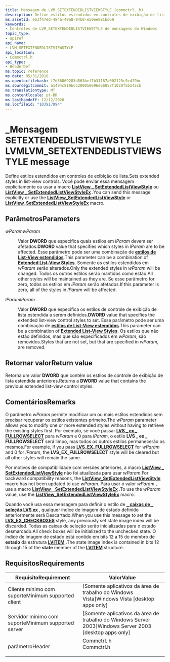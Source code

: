 ```yaml
---
title: Mensagem de LVM_SETEXTENDEDLISTVIEWSTYLE (commctrl. h)
description: Define estilos estendidos em controles de exibição de lista. Você pode enviar essa mensagem explicitamente ou usar a \_ macro ListView SetExtendedListViewStyle ou ListView \_ SetExtendedListViewStyleEx.
ms.assetid: eb3f47ed-484a-49a8-94b0-e50ee081bd69
keywords:
- Controles de LVM_SETEXTENDEDLISTVIEWSTYLE de mensagens do Windows
topic_type:
- apiref
api_name:
- LVM_SETEXTENDEDLISTVIEWSTYLE
api_location:
- Commctrl.h
api_type:
- HeaderDef
ms.topic: reference
ms.date: 05/31/2018
ms.openlocfilehash: f7d36869283d863bef7b31187a002125c9cd79bc
ms.sourcegitcommit: a1494c819bc5200050696e66057f1020f5b142cb
ms.translationtype: MT
ms.contentlocale: pt-BR
ms.lasthandoff: 12/12/2020
ms.locfileid: "103917994"
---
```

# <a name="lvm_setextendedlistviewstyle-message"></a><span data-ttu-id="bc659-105">\_Mensagem SETEXTENDEDLISTVIEWSTYLE LVM</span><span class="sxs-lookup"><span data-stu-id="bc659-105">LVM\_SETEXTENDEDLISTVIEWSTYLE message</span></span>

<span data-ttu-id="bc659-106">Define estilos estendidos em controles de exibição de lista.</span><span class="sxs-lookup"><span data-stu-id="bc659-106">Sets extended styles in list-view controls.</span></span> <span data-ttu-id="bc659-107">Você pode enviar essa mensagem explicitamente ou usar a macro [**ListView \_ SetExtendedListViewStyle**](/windows/desktop/api/Commctrl/nf-commctrl-listview_setextendedlistviewstyle) ou [**ListView \_ SetExtendedListViewStyleEx**](/windows/desktop/api/Commctrl/nf-commctrl-listview_setextendedlistviewstyleex) .</span><span class="sxs-lookup"><span data-stu-id="bc659-107">You can send this message explicitly or use the [**ListView\_SetExtendedListViewStyle**](/windows/desktop/api/Commctrl/nf-commctrl-listview_setextendedlistviewstyle) or [**ListView\_SetExtendedListViewStyleEx**](/windows/desktop/api/Commctrl/nf-commctrl-listview_setextendedlistviewstyleex) macro.</span></span>

## <a name="parameters"></a><span data-ttu-id="bc659-108">Parâmetros</span><span class="sxs-lookup"><span data-stu-id="bc659-108">Parameters</span></span>

<dl> <dt>

<span data-ttu-id="bc659-109">*wParam*</span><span class="sxs-lookup"><span data-stu-id="bc659-109">*wParam*</span></span> 
</dt> <dd>

<span data-ttu-id="bc659-110">Valor **DWORD** que especifica quais estilos em *lParam* devem ser afetados.</span><span class="sxs-lookup"><span data-stu-id="bc659-110">**DWORD** value that specifies which styles in *lParam* are to be affected.</span></span> <span data-ttu-id="bc659-111">Esse parâmetro pode ser uma combinação de [**estilos de List-View estendidos**](extended-list-view-styles.md).</span><span class="sxs-lookup"><span data-stu-id="bc659-111">This parameter can be a combination of [**Extended List-View Styles**](extended-list-view-styles.md).</span></span> <span data-ttu-id="bc659-112">Somente os estilos estendidos em *wParam* serão alterados.</span><span class="sxs-lookup"><span data-stu-id="bc659-112">Only the extended styles in *wParam* will be changed.</span></span> <span data-ttu-id="bc659-113">Todos os outros estilos serão mantidos como estão.</span><span class="sxs-lookup"><span data-stu-id="bc659-113">All other styles will be maintained as they are.</span></span> <span data-ttu-id="bc659-114">Se esse parâmetro for zero, todos os estilos em *lParam* serão afetados.</span><span class="sxs-lookup"><span data-stu-id="bc659-114">If this parameter is zero, all of the styles in *lParam* will be affected.</span></span>

</dd> <dt>

<span data-ttu-id="bc659-115">*lParam*</span><span class="sxs-lookup"><span data-stu-id="bc659-115">*lParam*</span></span> 
</dt> <dd>

<span data-ttu-id="bc659-116">Valor **DWORD** que especifica os estilos de controle de exibição de lista estendida a serem definidos.</span><span class="sxs-lookup"><span data-stu-id="bc659-116">**DWORD** value that specifies the extended list-view control styles to set.</span></span> <span data-ttu-id="bc659-117">Esse parâmetro pode ser uma combinação de [**estilos de List-View estendidos**](extended-list-view-styles.md).</span><span class="sxs-lookup"><span data-stu-id="bc659-117">This parameter can be a combination of [**Extended List-View Styles**](extended-list-view-styles.md).</span></span> <span data-ttu-id="bc659-118">Os estilos que não estão definidos, mas que são especificados em *wParam*, são removidos.</span><span class="sxs-lookup"><span data-stu-id="bc659-118">Styles that are not set, but that are specified in *wParam*, are removed.</span></span>

</dd> </dl>

## <a name="return-value"></a><span data-ttu-id="bc659-119">Retornar valor</span><span class="sxs-lookup"><span data-stu-id="bc659-119">Return value</span></span>

<span data-ttu-id="bc659-120">Retorna um valor **DWORD** que contém os estilos de controle de exibição de lista estendida anteriores.</span><span class="sxs-lookup"><span data-stu-id="bc659-120">Returns a **DWORD** value that contains the previous extended list-view control styles.</span></span>

## <a name="remarks"></a><span data-ttu-id="bc659-121">Comentários</span><span class="sxs-lookup"><span data-stu-id="bc659-121">Remarks</span></span>

<span data-ttu-id="bc659-122">O parâmetro *wParam* permite modificar um ou mais estilos estendidos sem precisar recuperar os estilos existentes primeiro.</span><span class="sxs-lookup"><span data-stu-id="bc659-122">The *wParam* parameter allows you to modify one or more extended styles without having to retrieve the existing styles first.</span></span> <span data-ttu-id="bc659-123">Por exemplo, se você passar [**LVS \_ ex \_ FULLROWSELECT**](extended-list-view-styles.md) para *wParam* e 0 para *lParam*, o estilo **LVS \_ ex \_ FULLROWSELECT** será limpo, mas todos os outros estilos permanecerão os mesmos.</span><span class="sxs-lookup"><span data-stu-id="bc659-123">For example, if you pass [**LVS\_EX\_FULLROWSELECT**](extended-list-view-styles.md) for *wParam* and 0 for *lParam*, the **LVS\_EX\_FULLROWSELECT** style will be cleared but all other styles will remain the same.</span></span>

<span data-ttu-id="bc659-124">Por motivos de compatibilidade com versões anteriores, a macro [**ListView \_ SetExtendedListViewStyle**](/windows/desktop/api/Commctrl/nf-commctrl-listview_setextendedlistviewstyle) não foi atualizada para usar *wParam*.</span><span class="sxs-lookup"><span data-stu-id="bc659-124">For backward compatibility reasons, the [**ListView\_SetExtendedListViewStyle**](/windows/desktop/api/Commctrl/nf-commctrl-listview_setextendedlistviewstyle) macro has not been updated to use *wParam*.</span></span> <span data-ttu-id="bc659-125">Para usar o valor *wParam* , use a macro [**ListView \_ SetExtendedListViewStyleEx**](/windows/desktop/api/Commctrl/nf-commctrl-listview_setextendedlistviewstyleex) .</span><span class="sxs-lookup"><span data-stu-id="bc659-125">To use the *wParam* value, use the [**ListView\_SetExtendedListViewStyleEx**](/windows/desktop/api/Commctrl/nf-commctrl-listview_setextendedlistviewstyleex) macro.</span></span>

<span data-ttu-id="bc659-126">Quando você usa essa mensagem para definir o estilo de [**\_ caixas de \_ seleção LVS ex**](extended-list-view-styles.md) , qualquer índice de imagem de estado definido anteriormente será Descartado.</span><span class="sxs-lookup"><span data-stu-id="bc659-126">When you use this message to set the [**LVS\_EX\_CHECKBOXES**](extended-list-view-styles.md) style, any previously set state image index will be discarded.</span></span> <span data-ttu-id="bc659-127">Todas as caixas de seleção serão inicializadas para o estado desmarcado.</span><span class="sxs-lookup"><span data-stu-id="bc659-127">All check boxes will be initialized to the unchecked state.</span></span> <span data-ttu-id="bc659-128">O índice de imagem de estado está contido em bits 12 a 15 do membro de **estado** da estrutura [**LVITEM**](/windows/win32/api/commctrl/ns-commctrl-lvitema) .</span><span class="sxs-lookup"><span data-stu-id="bc659-128">The state image index is contained in bits 12 through 15 of the **state** member of the [**LVITEM**](/windows/win32/api/commctrl/ns-commctrl-lvitema) structure.</span></span>

## <a name="requirements"></a><span data-ttu-id="bc659-129">Requisitos</span><span class="sxs-lookup"><span data-stu-id="bc659-129">Requirements</span></span>



| <span data-ttu-id="bc659-130">Requisito</span><span class="sxs-lookup"><span data-stu-id="bc659-130">Requirement</span></span> | <span data-ttu-id="bc659-131">Valor</span><span class="sxs-lookup"><span data-stu-id="bc659-131">Value</span></span> |
|-------------------------------------|---------------------------------------------------------------------------------------|
| <span data-ttu-id="bc659-132">Cliente mínimo com suporte</span><span class="sxs-lookup"><span data-stu-id="bc659-132">Minimum supported client</span></span><br/> | <span data-ttu-id="bc659-133">\[Somente aplicativos da área de trabalho do Windows Vista\]</span><span class="sxs-lookup"><span data-stu-id="bc659-133">Windows Vista \[desktop apps only\]</span></span><br/>                                        |
| <span data-ttu-id="bc659-134">Servidor mínimo com suporte</span><span class="sxs-lookup"><span data-stu-id="bc659-134">Minimum supported server</span></span><br/> | <span data-ttu-id="bc659-135">\[Somente aplicativos da área de trabalho do Windows Server 2003\]</span><span class="sxs-lookup"><span data-stu-id="bc659-135">Windows Server 2003 \[desktop apps only\]</span></span><br/>                                  |
| <span data-ttu-id="bc659-136">parâmetro</span><span class="sxs-lookup"><span data-stu-id="bc659-136">Header</span></span><br/>                   | <dl> <span data-ttu-id="bc659-137"><dt>Commctrl. h</dt></span><span class="sxs-lookup"><span data-stu-id="bc659-137"><dt>Commctrl.h</dt></span></span> </dl> |



 

 





